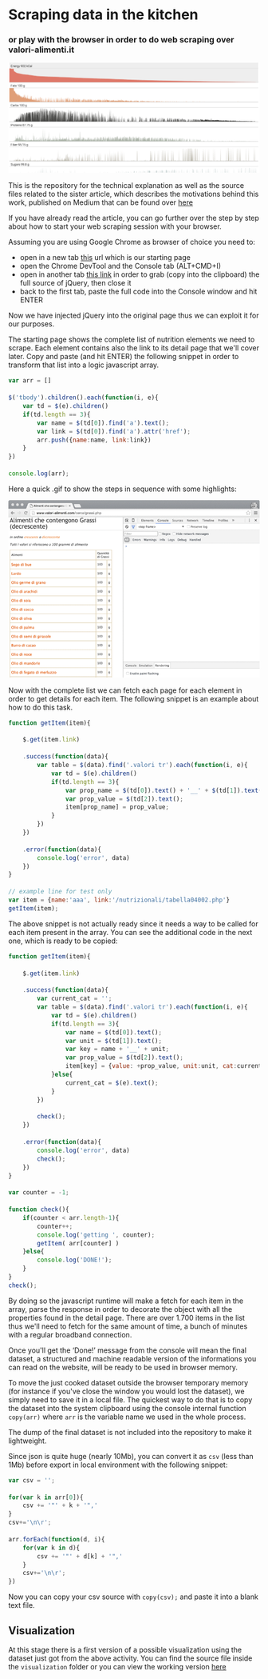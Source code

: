 # Scraping data in the kitchen

### or play with the browser in order to do web scraping over valori-alimenti.it

![image](images/viz.png)

This is the repository for the technical explanation as well as the source files related to the sister article, which describes the motivations behind this work, published on Medium that can be found over [here](http://medium.com)

If you have already read the article, you can go further over the step by step about how to start your web scraping session with your browser. 

Assuming you are using Google Chrome as browser of choice you need to:

- open in a new tab [this](http://www.valori-alimenti.com/cerca/grassi.php) url which is our starting page
- open the Chrome DevTool and the Console tab (ALT+CMD+I)
- open in another tab [this link](http://code.jquery.com/jquery-2.1.4.min.js) in order to grab (copy into the clipboard) the full source of jQuery, then close it
- back to the first tab, paste the full code into the Console window and hit ENTER

Now we have injected jQuery into the original page thus we can exploit it for our purposes.

The starting page shows the complete list of nutrition elements we need to scrape. 
Each element contains also the link to its detail page that we'll cover later.
Copy and paste (and hit ENTER) the following snippet in order to transform that list into a logic javascript array.


```javascript
var arr = []

$('tbody').children().each(function(i, e){
    var td = $(e).children()
    if(td.length == 3){
		var name = $(td[0]).find('a').text();
		var link = $(td[0]).find('a').attr('href');
		arr.push({name:name, link:link})
    }
})

console.log(arr);
```

Here a quick .gif to show the steps in sequence with some highlights:

![image](images/scraping.gif)

Now with the complete list we can fetch each page for each element in order to get details for each item. The following snippet is an example about how to do this task.

```javascript
function getItem(item){
	
	$.get(item.link)

	.success(function(data){
		var table = $(data).find('.valori tr').each(function(i, e){
			var td = $(e).children()
			if(td.length == 3){
				var prop_name = $(td[0]).text() + '__' + $(td[1]).text();
				var prop_value = $(td[2]).text();
				item[prop_name] = prop_value;
			}
		})
	})

	.error(function(data){
		console.log('error', data)
	})
}

// example line for test only
var item = {name:'aaa', link:'/nutrizionali/tabella04002.php'}
getItem(item);

```


The above snippet is not actually ready since it needs a way to be called for each item present in the array. 
You can see the additional code in the next one, which is ready to be copied:



```javascript
function getItem(item){
	
	$.get(item.link)

	.success(function(data){
		var current_cat = '';
		var table = $(data).find('.valori tr').each(function(i, e){
			var td = $(e).children()
			if(td.length == 3){
				var name = $(td[0]).text();
				var unit = $(td[1]).text();
				var key = name + '__' + unit;
				var prop_value = $(td[2]).text();
				item[key] = {value: +prop_value, unit:unit, cat:current_cat};
			}else{
				current_cat = $(e).text();
			}
		})

		check();		
	})

	.error(function(data){
		console.log('error', data)
		check();
	})
}

var counter = -1;

function check(){
	if(counter < arr.length-1){
		counter++;
		console.log('getting ', counter);
		getItem( arr[counter] )
	}else{
		console.log('DONE!');
	}
}
check();
```


By doing so the javascript runtime will make a fetch for each item in the array, parse the response in order to decorate the object with all the properties found in the detail page. There are over 1.700 items in the list thus we'll need to fetch for the same amount of time, a bunch of minutes with a regular broadband connection.

Once you'll get the ‘Done!’ message from the console will mean the final dataset, a structured and machine readable version of the informations you can read on the website, will be ready to be used in browser memory.

To move the just cooked dataset outside the browser temporary memory (for instance if you've close the window you would lost the dataset), we simply need to save it in a local file.
The quickest way to do that is to copy the dataset into the system clipboard using the console internal function ```copy(arr)``` where ```arr``` is the variable name we used in the whole process.

The dump of the final dataset is not included into the repository to make it lightweight.

Since json is quite huge (nearly 10Mb), you can convert it as ```csv``` (less than 1Mb) before export in local environment with the following snippet:

```javascript
var csv = '';

for(var k in arr[0]){
	csv += '"' + k + '",'
}
csv+='\n\r';

arr.forEach(function(d, i){
	for(var k in d){
		csv += '"' + d[k] + '",'
	}
	csv+='\n\r';
})

```

Now you can copy your csv source with ```copy(csv);``` and paste it into a blank text file.

## Visualization

At this stage there is a first version of a possible visualization using the dataset just got from the above activity.
You can find the source file inside the ```visualization``` folder or you can view the working version [here](http://bl.ocks.org/abusedmedia/9a5abb33f4d45703c016)
